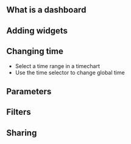 ---
---

## What is a dashboard

## Adding widgets

## Changing time

- Select a time range in a timechart 
- Use the time selector to change global time

## Parameters

## Filters

## Sharing
 
